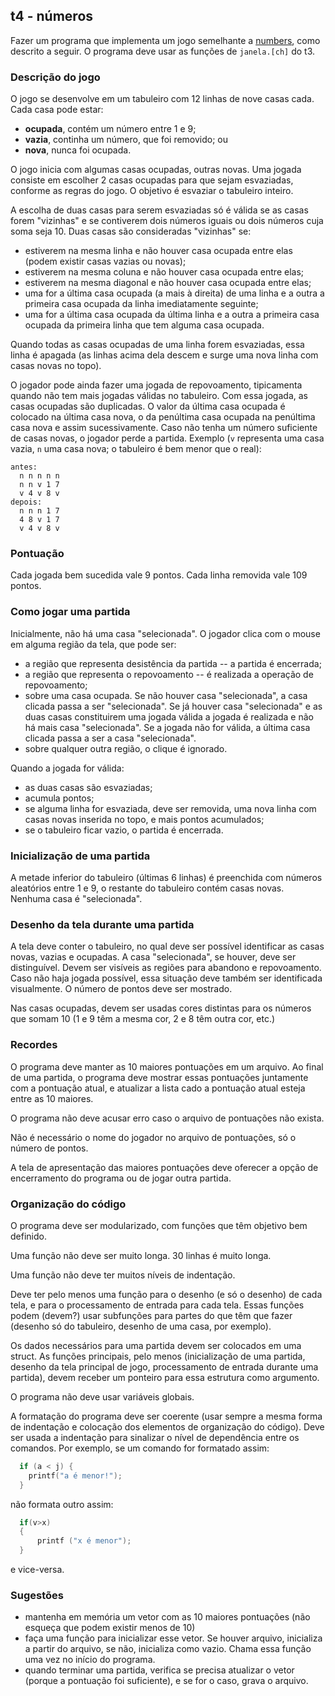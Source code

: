 ## t4 - números

Fazer um programa que implementa um jogo semelhante a [numbers](https://poki.com/en/g/numbers), como descrito a seguir.
O programa deve usar as funções de `janela.[ch]` do t3.

### Descrição do jogo

O jogo se desenvolve em um tabuleiro com 12 linhas de nove casas cada.
Cada casa pode estar:
- **ocupada**, contém um número entre 1 e 9;
- **vazia**, continha um número, que foi removido; ou
- **nova**, nunca foi ocupada.

O jogo inicia com algumas casas ocupadas, outras novas.
Uma jogada consiste em escolher 2 casas ocupadas para que sejam esvaziadas, conforme as regras do jogo.
O objetivo é esvaziar o tabuleiro inteiro.

A escolha de duas casas para serem esvaziadas só é válida se as casas forem "vizinhas" e se contiverem dois números iguais ou dois números cuja soma seja 10.
Duas casas são consideradas "vizinhas" se:
- estiverem na mesma linha e não houver casa ocupada entre elas (podem existir casas vazias ou novas);
- estiverem na mesma coluna e não houver casa ocupada entre elas;
- estiverem na mesma diagonal e não houver casa ocupada entre elas;
- uma for a última casa ocupada (a mais à direita) de uma linha e a outra a primeira casa ocupada da linha imediatamente seguinte;
- uma for a última casa ocupada da última linha e a outra a primeira casa ocupada da primeira linha que tem alguma casa ocupada.

Quando todas as casas ocupadas de uma linha forem esvaziadas, essa linha é apagada (as linhas acima dela descem e surge uma nova linha com casas novas no topo).

O jogador pode ainda fazer uma jogada de repovoamento, tipicamenta quando não tem mais jogadas válidas no tabuleiro. Com essa jogada, as casas ocupadas são duplicadas. O valor da última casa ocupada é colocado na última casa nova, o da penúltima casa ocupada na penúltima casa nova e assim sucessivamente. Caso não tenha um número suficiente de casas novas, o jogador perde a partida.
Exemplo (`v` representa uma casa vazia, `n` uma casa nova; o tabuleiro é bem menor que o real):
```
antes:
  n n n n n
  n n v 1 7
  v 4 v 8 v
depois:
  n n n 1 7
  4 8 v 1 7
  v 4 v 8 v
```

### Pontuação

Cada jogada bem sucedida vale 9 pontos.
Cada linha removida vale 109 pontos.

### Como jogar uma partida

Inicialmente, não há uma casa "selecionada".
O jogador clica com o mouse em alguma região da tela, que pode ser:
- a região que representa desistência da partida -- a partida é encerrada;
- a região que representa o repovoamento -- é realizada a operação de repovoamento;
- sobre uma casa ocupada. Se não houver casa "selecionada", a casa clicada passa a ser "selecionada".
Se já houver casa "selecionada" e as duas casas constituirem uma jogada válida a jogada é realizada e não há mais casa "selecionada". Se a jogada não for válida, a última casa clicada passa a ser a casa "selecionada".
- sobre qualquer outra região, o clique é ignorado.

Quando a jogada for válida:
- as duas casas são esvaziadas;
- acumula pontos;
- se alguma linha for esvaziada, deve ser removida, uma nova linha com casas novas inserida no topo, e mais pontos acumulados;
- se o tabuleiro ficar vazio, o partida é encerrada.

### Inicialização de uma partida

A metade inferior do tabuleiro (últimas 6 linhas) é preenchida com números aleatórios entre 1 e 9, o restante do tabuleiro contém casas novas. Nenhuma casa é "selecionada".

### Desenho da tela durante uma partida

A tela deve conter o tabuleiro, no qual deve ser possível identificar as casas novas, vazias e ocupadas.
A casa "selecionada", se houver, deve ser distinguível.
Devem ser visíveis as regiões para abandono e repovoamento.
Caso não haja jogada possível, essa situação deve também ser identificada visualmente.
O número de pontos deve ser mostrado.

Nas casas ocupadas, devem ser usadas cores distintas para os números que somam 10 (1 e 9 têm a mesma cor, 2 e 8 têm outra cor, etc.)

### Recordes

O programa deve manter as 10 maiores pontuações em um arquivo.
Ao final de uma partida, o programa deve mostrar essas pontuações juntamente com a pontuação atual, e atualizar a lista cado a pontuação atual esteja entre as 10 maiores.

O programa não deve acusar erro caso o arquivo de pontuações não exista.

Não é necessário o nome do jogador no arquivo de pontuações, só o número de pontos.

A tela de apresentação das maiores pontuações deve oferecer a opção de encerramento do programa ou de jogar outra partida.

### Organização do código

O programa deve ser modularizado, com funções que têm objetivo bem definido.

Uma função não deve ser muito longa. 30 linhas é muito longa.

Uma função não deve ter muitos níveis de indentação.

Deve ter pelo menos uma função para o desenho (e só o desenho) de cada tela, e para o processamento de entrada para cada tela. Essas funções podem (devem?) usar subfunções para partes do que têm que fazer (desenho só do tabuleiro, desenho de uma casa, por exemplo).

Os dados necessários para uma partida devem ser colocados em uma struct. As funções principais, pelo menos (inicialização de uma partida, desenho da tela principal de jogo, processamento de entrada durante uma partida), devem receber um ponteiro para essa estrutura como argumento.

O programa não deve usar variáveis globais.

A formatação do programa deve ser coerente (usar sempre a mesma forma de indentação e colocação dos elementos de organização do código). Deve ser usada a indentação para sinalizar o nível de dependência entre os comandos.
Por exemplo, se um comando for formatado assim:
```c
  if (a < j) {
    printf("a é menor!");
  }
```
não formata outro assim:
```c
  if(v>x)
  {
      printf ("x é menor");
  }
```
e vice-versa.

### Sugestões

- mantenha em memória um vetor com as 10 maiores pontuações (não esqueça que podem existir menos de 10)
- faça uma função para inicializar esse vetor. Se houver arquivo, inicializa a partir do arquivo, se não, inicializa como vazio. Chama essa função uma vez no início do programa.
- quando terminar uma partida, verifica se precisa atualizar o vetor (porque a pontuação foi suficiente), e se for o caso, grava o arquivo.
